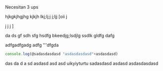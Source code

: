 Necesitan 3 ups

hjkgkjhgjhg
kjkjh
lkj;lj;j
j;ljj
[oii
j


j
j
j
]

da
ds
gf
sdh
sfg
hsdfg bkeedjg;lsdjlg ssdlk gldfg dafg


 adfgadfgadg adfg 
'''dfgda 

```javascript
console.log(@sadasdasdasd "asdasdasdasd"+asdasdasd)
```

das
da
d
a
sd
asdasd asd asd
uikyiyturtu
sadasdasd
asdasd
asdasdasdasd